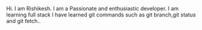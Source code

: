 Hi. I am Rishikesh. I am a Passionate and enthusiastic developer.
I am learning full stack
I have learned git commands such as git branch,git status and git fetch..